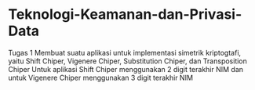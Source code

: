 # Teknologi-Keamanan-dan-Privasi-Data


Tugas 1
Membuat suatu aplikasi untuk implementasi simetrik kriptogtafi, yaitu Shift Chiper, Vigenere Chiper, Substitution Chiper, dan Transposition Chiper
Untuk aplikasi Shift Chiper menggunakan 2 digit terakhir NIM dan untuk Vigenere Chiper menggunakan 3 digit terakhir NIM
